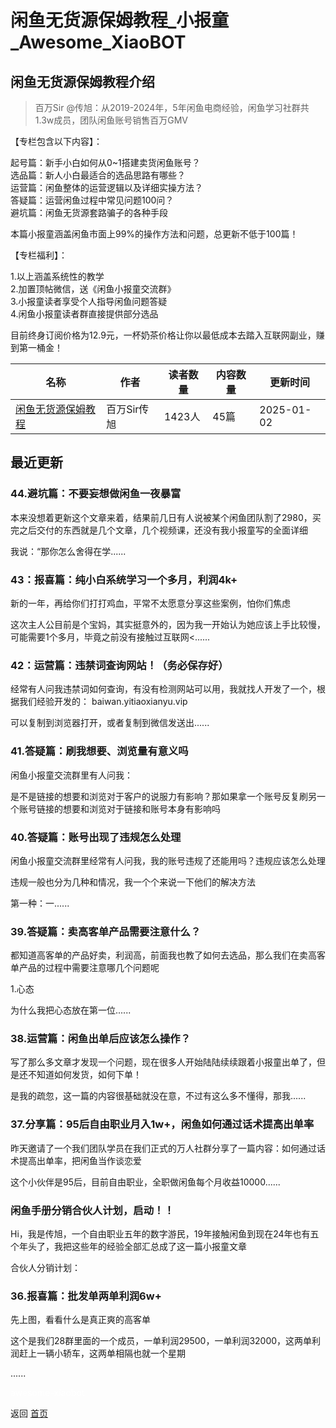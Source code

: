 # 闲鱼无货源保姆教程_小报童_Awesome_XiaoBOT

## 闲鱼无货源保姆教程介绍
> 百万Sir @传旭：从2019-2024年，5年闲鱼电商经验，闲鱼学习社群共1.3w成员，团队闲鱼账号销售百万GMV    
    
【专栏包含以下内容】：    
    
起号篇：新手小白如何从0~1搭建卖货闲鱼账号？    
选品篇：新人小白最适合的选品思路有哪些？    
运营篇：闲鱼整体的运营逻辑以及详细实操方法？    
答疑篇：运营闲鱼过程中常见问题100问？    
避坑篇：闲鱼无货源套路骗子的各种手段    
    
本篇小报童涵盖闲鱼市面上99%的操作方法和问题，总更新不低于100篇！    
    
【专栏福利】：    
    
1.以上涵盖系统性的教学    
2.加置顶帖微信，送《闲鱼小报童交流群》    
3.小报童读者享受个人指导闲鱼问题答疑    
4.闲鱼小报童读者群直接提供部分选品    
    
目前终身订阅价格为12.9元，一杯奶茶价格让你以最低成本去踏入互联网副业，赚到第一桶金！  
  


|名称|作者|读者数量|内容数量|更新时间|
|---|---|---|---|---|
|[闲鱼无货源保姆教程](https://xiaobot.net/p/Wangbaiwan_233?refer=0b133df9-27dc-423b-8101-639049001c13)|百万Sir传旭|1423人|45篇|2025-01-02|

## 最近更新
### 44.避坑篇：不要妄想做闲鱼一夜暴富

本来没想着更新这个文章来着，结果前几日有人说被某个闲鱼团队割了2980，买完之后交付的东西就是几个文章，几个视频课，还没有我小报童写的全面详细

我说：“那你怎么舍得在学......

### 43：报喜篇：纯小白系统学习一个多月，利润4k+

新的一年，再给你们打打鸡血，平常不太愿意分享这些案例，怕你们焦虑

这次主人公目前是个宝妈，其实挺意外的，因为我一开始认为她应该上手比较慢，可能需要1个多月，毕竟之前没有接触过互联网<......

### 42：运营篇：违禁词查询网站！（务必保存好）

经常有人问我违禁词如何查询，有没有检测网站可以用，我就找人开发了一个，根据我们经验开发的： baiwan.yitiaoxianyu.vip

可以复制到浏览器打开，或者复制到微信发送出......

### 41.答疑篇：刷我想要、浏览量有意义吗

闲鱼小报童交流群里有人问我：

是不是链接的想要和浏览对于客户的说服力有影响？那如果拿一个账号反复刷另一个账号链接的想要和浏览对于链接和账号本身有影响吗

### 40.答疑篇：账号出现了违规怎么处理

闲鱼小报童交流群里经常有人问我，我的账号违规了还能用吗？违规应该怎么处理

违规一般也分为几种和情况，我一个个来说一下他们的解决方法

第一种：一......

### 39.答疑篇：卖高客单产品需要注意什么？

都知道高客单的产品好卖，利润高，前面我也教了如何去选品，那么我们在卖高客单产品的过程中需要注意哪几个问题呢

1.心态

为什么我把心态放在第一位......

### 38.运营篇：闲鱼出单后应该怎么操作？

写了那么多文章才发现一个问题，现在很多人开始陆陆续续跟着小报童出单了，但是还不知道如何发货，如何下单！

是我的疏忽，这一篇的内容很基础就没在意，不过有这么多不懂得，那我......

### 37.分享篇：95后自由职业月入1w+，闲鱼如何通过话术提高出单率

昨天邀请了一个我们团队学员在我们正式的万人社群分享了一篇内容：如何通过话术提高出单率，把闲鱼当作谈恋爱

这个小伙伴是95后，目前自由职业，全职做闲鱼每个月收益10000......

### 闲鱼手册分销合伙人计划，启动！！

Hi，我是传旭，一个自由职业五年的数字游民，19年接触闲鱼到现在24年也有五个年头了，我把这些年的经验全部汇总成了这一篇小报童文章

合伙人分销计划：

### 36.报喜篇：批发单两单利润6w+

先上图，看看什么是真正爽的高客单

这个是我们28群里面的一个成员，一单利润29500，一单利润32000，这两单利润赶上一辆小轿车，这两单相隔也就一个星期

......


<a href="https://github.com/Reno9527/awesome-xiaobot" style="color: white; text-decoration: none;">awesome-xiaobot</a>

返回 [首页](../README.md)
